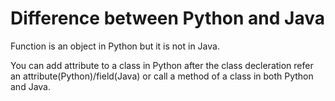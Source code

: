 # Difference between Python and Java

Function is an object in Python but it is not in Java.

You can add attribute to a class in Python after the class decleration refer an attribute(Python)/field(Java) or call a method of a class in both Python and Java. 
